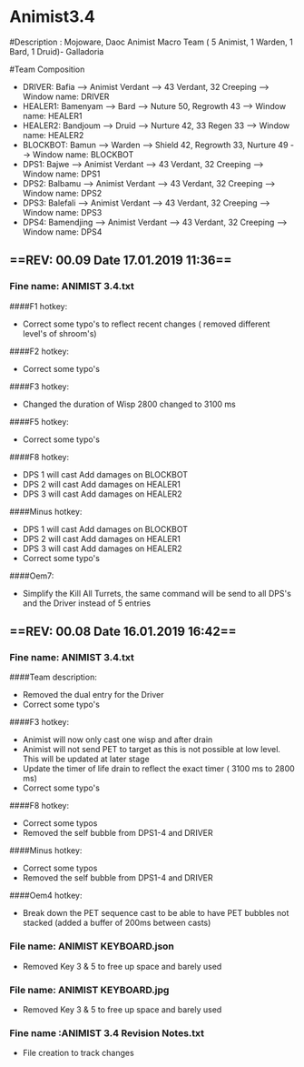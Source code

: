 # Animist3.4 

#Description : Mojoware, Daoc Animist Macro Team ( 5 Animist, 1 Warden, 1 Bard, 1 Druid)- Galladoria

#Team Composition 

- DRIVER: Bafia --> Animist Verdant --> 43 Verdant, 32 Creeping  --> Window name: DRIVER
- HEALER1: Bamenyam --> Bard --> Nuture 50, Regrowth 43 --> Window name:  HEALER1
- HEALER2: Bandjoum --> Druid --> Nurture 42, 33 Regen 33 --> Window name: HEALER2 
- BLOCKBOT: Bamun --> Warden --> Shield 42, Regrowth 33, Nurture 49 --> Window name: BLOCKBOT
- DPS1: Bajwe --> Animist Verdant --> 43 Verdant, 32 Creeping --> Window name: DPS1
- DPS2: Balbamu --> Animist Verdant --> 43 Verdant, 32 Creeping --> Window name: DPS2
- DPS3: Balefali --> Animist Verdant --> 43 Verdant, 32 Creeping --> Window name: DPS3
- DPS4: Bamendjing --> Animist Verdant --> 43 Verdant, 32 Creeping --> Window name: DPS4


## ==REV: 00.09 Date 17.01.2019 11:36==

### Fine name: ANIMIST 3.4.txt

####F1 hotkey:
- Correct some typo's to reflect recent changes ( removed different level's of shroom's)

####F2 hotkey:
- Correct some typo's

####F3 hotkey:
- Changed the duration of Wisp 2800 changed to 3100 ms

####F5 hotkey:
- Correct some typo's

####F8 hotkey:
- DPS 1 will cast Add damages on BLOCKBOT
- DPS 2 will cast Add damages on HEALER1
- DPS 3 will cast Add damages on HEALER2

####Minus hotkey:
- DPS 1 will cast Add damages on BLOCKBOT
- DPS 2 will cast Add damages on HEALER1
- DPS 3 will cast Add damages on HEALER2
- Correct some typo's

####Oem7:
- Simplify the  Kill All Turrets, the same command will be send to all DPS's and the Driver instead of 5 entries


## ==REV: 00.08 Date 16.01.2019 16:42==

### Fine name: ANIMIST 3.4.txt

####Team description:
  - Removed the dual entry for the Driver
  - Correct some typo's

####F3 hotkey:
- Animist will now only cast one wisp and after drain 
- Animist will not send PET to target as this is not possible at low level. This will be updated at later stage
- Update the timer of life drain to reflect the exact timer ( 3100 ms to 2800 ms)
- Correct some typo's

####F8 hotkey:
- Correct some typos
- Removed the self bubble from DPS1-4 and DRIVER

####Minus hotkey:
- Correct some typos
- Removed the self bubble from DPS1-4 and DRIVER

####Oem4 hotkey:
- Break down the PET sequence cast to be able to have PET bubbles not stacked (added a buffer of 200ms between casts)

### File name: ANIMIST KEYBOARD.json
- Removed Key 3 & 5 to free up space and barely used

### File name: ANIMIST KEYBOARD.jpg
- Removed Key 3 & 5 to free up space and barely used

### Fine name :ANIMIST 3.4 Revision Notes.txt
- File creation to track changes